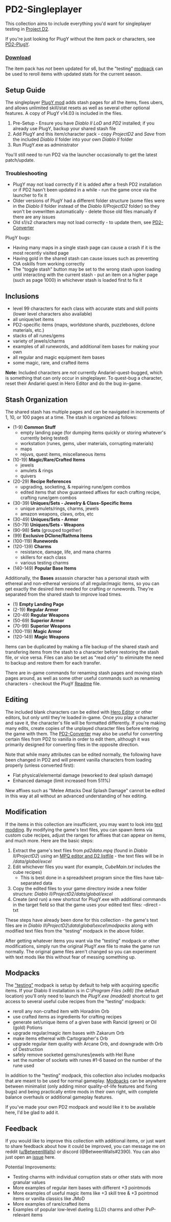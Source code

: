 # PD2-Singleplayer
This collection aims to include everything you'd want for singleplayer testing in [Project D2](https://www.projectdiablo2.com/).

If you're just looking for PlugY without the item pack or characters, see [PD2-PlugY](https://github.com/BetweenWalls/PD2-PlugY#pd2-plugy).

### [Download](https://github.com/BetweenWalls/PD2-Singleplayer/archive/main.zip)

The item pack has *not* been updated for s6, but the "testing" [modpack](https://github.com/BetweenWalls/PD2-Singleplayer#modpacks) can be used to reroll items with updated stats for the current season.

## Setup Guide
The singleplayer [PlugY mod](http://plugy.free.fr/) adds stash pages for all the items, fixes ubers, and allows unlimited skill/stat resets as well as several other optional features. A copy of PlugY v14.03 is included in the files.

1. Pre-Setup - Ensure you have *Diablo II LoD* and *PD2* installed; if you already use PlugY, backup your shared stash file
2. Add PlugY and this item/character pack - copy *ProjectD2* and *Save* from the included *Diablo II* folder into your own *Diablo II* folder
3. Run PlugY.exe as administrator

You'll still need to run PD2 via the launcher occasionally to get the latest patch/update.

### Troubleshooting
* PlugY may not load correctly if it is added after a fresh PD2 installation or if PD2 hasn't been updated in a while - run the game once via the launcher to fix it
* Older versions of PlugY had a different folder structure (some files were in the *Diablo II* folder instead of the *Diablo II/ProjectD2* folder) so they won't be ovewritten automatically - delete those old files manually if there are any issues
* Old s1/s2 characters may not load correctly - to update them, see [PD2-Converter](https://github.com/BetweenWalls/PD2-Converter#simple-characterstash-converter-for-pd2)

PlugY bugs:
* Having many maps in a single stash page can cause a crash if it is the most recently visited page
* Having gold in the shared stash can cause issues such as preventing CtA oskills from working correctly
* The "toggle stash" button may be set to the wrong stash upon loading until interacting with the current stash - put an item on a higher page (such as page 1000) in whichever stash is loaded first to fix it

## Inclusions
* level 99 characters for each class with accurate stats and skill points (lower level characters also available)
* all unique/set items
* PD2-specific items (maps, worldstone shards, puzzleboxes, dclone materials, etc.)
* stacks of all runes/gems
* variety of jewels/charms
* examples of all runewords, and additional item bases for making your own
* all regular and magic equipment item bases
* some magic, rare, and crafted items

**Note:** Included characters are *not* currently Andariel-quest-bugged, which is something that can only occur in singleplayer. To quest-bug a character, reset their Andariel quest in Hero Editor and do the bug in-game.

## Stash Organization
The shared stash has multiple pages and can be navigated in increments of 1, 10, or 100 pages at a time. The stash is organized as follows:

* (1-9) **Common Stuff**
  * empty landing page (for dumping items quickly or storing whatever's currently being tested)
  * workstation (runes, gems, uber materials, corrupting materials)
  * maps
  * rejuvs, quest items, miscellaneous items
* (10-19) **Magic/Rare/Crafted Items**
  * jewels
  * amulets & rings
  * quivers
* (20-29) **Recipe References**
  * upgrading, socketing, & repairing rune/gem combos
  * edited items that show guaranteed affixes for each crafting recipe, crafting rune/gem combos
* (30-39) **Uniques/Sets - Jewelry & Class-Specific Items**
  * unique amulets/rings, charms, jewels
  * amazon weapons, claws, orbs, etc
* (30-49) **Uniques/Sets - Armor**
* (50-79) **Uniques/Sets - Weapons**
* (90-98) **Sets** (grouped together)
* (99) **Exclusive DClone/Rathma Items**
* (100-119) **Runewords**
* (120-139) **Charms**
  * resistance, damage, life, and mana charms
  * skillers for each class
  * various testing charms
* (140-149) **Popular Base Items**

Additionally, the **Bases** assassin character has a personal stash with ethereal and non-ethereal versions of all regular/magic items, so you can get exactly the desired item needed for crafting or runewords. They're separated from the shared stash to improve load times. 

* (1) **Empty Landing Page**
* (2-19) **Regular Armor**
* (20-49) **Regular Weapons**
* (50-69) **Superior Armor**
* (70-99) **Superior Weapons**
* (100-119) **Magic Armor**
* (120-149) **Magic Weapons**

Items can be duplicated by making a file backup of the shared stash and transfering items from the stash to a character before restoring the stash file, or vice versa. Files can also be set as "read only" to eliminate the need to backup and restore them for each transfer.

There are in-game commands for renaming stash pages and moving stash pages around, as well as some other useful commands such as renaming characters - checkout the PlugY [Readme](https://raw.githubusercontent.com/BetweenWalls/PD2-Singleplayer/main/Diablo%20II/ProjectD2/PlugY_The_Survival_Kit_-_Readme.txt) file.

## Editing
The included blank characters can be edited with [Hero Editor](https://www.moddb.com/games/diablo-2-lod/downloads/hero-editor-v-104) or other editors, but only until they're loaded in-game. Once you play a character and save it, the character's file will be formatted differently. If you're making many edits, create copies of the unplayed character files before entering the game with them. The [PD2-Converter](https://github.com/BetweenWalls/PD2-Converter#simple-characterstash-converter-for-pd2) may also be useful for converting certain files from PD2 to vanilla in order to edit them, although it was primarily designed for converting files in the opposite direction.

Note that while many attributes can be edited normally, the following have been changed in PD2 and will prevent vanilla characters from loading properly (unless converted first):

* Flat physical/elemental damage (reworked to deal splash damage)
* Enhanced damage (limit increased from 511%)

New affixes such as "Melee Attacks Deal Splash Damage" cannot be edited in this way at all without an advanced understanding of hex editing.

## Modification
If the items in this collection are insufficient, you may want to look into [text modding](https://d2mods.info/forum/viewtopic.php?f=4&t=34455). By modifying the game's text files, you can spawn items via custom cube recipes, adjust the ranges for affixes that can appear on items, and much more. Here are the basic steps:

1. Extract the game's text files from *pd2data.mpq* (found in *Diablo II/ProjectD2*) using an [MPQ editor and D2 listfile](http://www.zezula.net/en/mpq/download.html) - the text files will be in */data/global/excel* 
2. Edit whichever files you want (for example, *CubeMain.txt* includes the cube recipes)
    * This is best done in a spreadsheet program since the files have tab-separated data
3. Copy the edited files to your game directory inside a new folder structure: *Diablo II/ProjectD2/data/global/excel*
4. Create (and run) a new shortcut for PlugY.exe with additional commands in the target field so that the game uses your edited text files: -direct -txt

These steps have already been done for this collection - the game's text files are in *Diablo II\ProjectD2\data\global\excel\modpacks* along with modified text files from the "testing" modpack in the above folder.

After getting whatever items you want via the "testing" modpack or other modifications, simply run the original PlugY.exe file to make the game run normally. The original game files aren't changed so you can experiment with text mods like this without fear of messing something up.

## Modpacks
The ["testing"](https://github.com/BetweenWalls/PD2-Singleplayer/tree/main/Diablo%20II/ProjectD2/data/global/excel/modpacks/testing) modpack is setup by default to help with acquiring specific items. If your Diablo II installation is in *C:\Program Files (x86)* (the default location) you'll only need to launch the *PlugY.exe (modded)* shortcut to get access to several useful cube recipes from the "testing" modpack:
* reroll any non-crafted item with Horadrim Orb
* use crafted items as ingredients for crafting recipes
* generate set/unique items of a given base with Rancid (green) or Oil (gold) Potions
* upgrade regular/magic item bases with Zakarum Orb
* make items ethereal with Cartographer's Orb
* upgrade regular item quality with Arcane Orb, and downgrade with Orb of Destruction
* safely remove socketed gems/runes/jewels with Hel Rune
* set the number of sockets with runes #1-6 based on the number of the rune used

In addition to the "testing" modpack, this collection also includes modpacks that are meant to be used for normal gameplay. [Modpacks](https://github.com/BetweenWalls/PD2-Singleplayer/tree/main/Diablo%20II/ProjectD2/data/global/excel/modpacks) can be anywhere between minimalist (only adding minor quality-of-life features and fixing bugs) and being practically entire mods in their own right, with complete balance overhauls or additional gameplay features.

If you've made your own PD2 modpack and would like it to be available here, I'd be glad to add it.

## Feedback
If you would like to improve this collection with additional items, or just want to share feedback about how it could be improved, you can message me on reddit ([u/BetweenWalls](https://www.reddit.com/message/compose/?to=BetweenWalls)) or discord (@BetweenWalls#2390). You can also just open an [issue](https://github.com/BetweenWalls/PD2-Singleplayer/issues) here.

Potential Improvements:
* Testing charms with individual corruption stats or other stats with more granular values
* More examples of regular item bases with different +3 pointmods
* More examples of useful magic items like +3 skill tree & +3 pointmod items or vanilla classics like JMoD
* More examples of rare/crafted items
* Examples of popular low-level dueling (LLD) charms and other PvP-relevant items

<!-- Notes
Low Priority Improvements
* Ethereal versions of certain skill-specific items (Spirit Keeper, Ormus' Robes, Spirit Ward)
* Unique/Set items with variable inventory graphics - Rings, Amulets, Rainbow Facets

Some generated rare/crafted items have incorrect required levels
Some generated runeword item bases are missing certain stats, such as 10-50% FCR for staves
Some generated item bases may have incorrect armor values - they should be verified
  eth Vampire Gaze defense is 182 when it should be 378
  eth Quetzalcoatl defense is 18 when it should be 42
  eth Jalal's Mane defense is 327 when it should be 445
  ...many other eth uniques seem to have incorrect defense values, often even being lower than the non-eth version - the ethereal defense equation seems to be wrong, since regenerating these items doesn't fix them
-->
